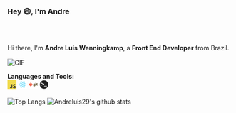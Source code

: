 ### Hey :smile:, I'm Andre

<br />
<br />

Hi there, I'm **Andre Luis Wenningkamp**, a **Front End Developer**  from Brazil. 

  <img align="center" alt="GIF" src="https://i.pinimg.com/originals/e4/26/70/e426702edf874b181aced1e2fa5c6cde.gif" />

**Languages and Tools:**  
<code><img height="20" src="https://raw.githubusercontent.com/github/explore/80688e429a7d4ef2fca1e82350fe8e3517d3494d/topics/javascript/javascript.png"></code>
<code><img height="20" src="https://raw.githubusercontent.com/github/explore/80688e429a7d4ef2fca1e82350fe8e3517d3494d/topics/react/react.png"></code>
<code><img height="20" src="https://raw.githubusercontent.com/github/explore/80688e429a7d4ef2fca1e82350fe8e3517d3494d/topics/git/git.png"></code>
<code><img height="20" src="https://raw.githubusercontent.com/github/explore/80688e429a7d4ef2fca1e82350fe8e3517d3494d/topics/terminal/terminal.png"></code><br /><br />
![Top Langs](https://github-readme-stats.vercel.app/api/top-langs/?username=andreluis29)
![Andreluis29's github stats](https://github-readme-stats.vercel.app/api?username=andreluis29&show_icons=true&hide_border=true)
